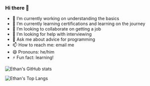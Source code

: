 ### Hi there 👋
- 🔭 I’m currently working on understanding the basics
- 🌱 I’m currently learning certifications and learning on the journey
- 👯 I’m looking to collaborate on getting a job
- 🤔 I’m looking for help with interviewing
- 💬 Ask me about advice for programming
- 📫 How to reach me: email me
- 😄 Pronouns: he/him
- ⚡ Fun fact: learning!

![Ethan's GitHub stats](https://github-readme-stats.vercel.app/api?username=ethanAthompson&show_icons=true&theme=onedark)

![Ethan's Top Langs](https://github-readme-stats.vercel.app/api/top-langs/?username=ethanAthompson&hide_progress=true)
